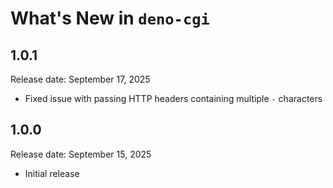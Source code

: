 # What's New in `deno-cgi`

## 1.0.1

Release date: September 17, 2025

- Fixed issue with passing HTTP headers containing multiple `-` characters

## 1.0.0

Release date: September 15, 2025

- Initial release
